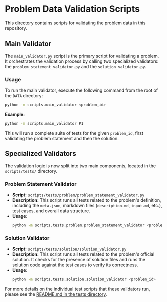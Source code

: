 # Problem Data Validation Scripts

This directory contains scripts for validating the problem data in this repository.

## Main Validator

The `main_validator.py` script is the primary script for validating a problem. It orchestrates the validation process by calling two specialized validators: the `problem_statement_validator.py` and the `solution_validator.py`.

### Usage

To run the main validator, execute the following command from the root of the `DATA` directory:

```bash
python -m scripts.main_validator <problem_id>
```

**Example:**

```bash
python -m scripts.main_validator P1
```

This will run a complete suite of tests for the given `problem_id`, first validating the problem statement and then the solution.

## Specialized Validators

The validation logic is now split into two main components, located in the `scripts/tests/` directory.

### Problem Statement Validator

-   **Script:** `scripts/tests/problem/problem_statement_validator.py`
-   **Description:** This script runs all tests related to the problem's definition, including the `meta.json`, markdown files (`description.md`, `input.md`, etc.), test cases, and overall data structure.
-   **Usage:**
    ```bash
    python -m scripts.tests.problem.problem_statement_validator <problem_id>
    ```

### Solution Validator

-   **Script:** `scripts/tests/solution/solution_validator.py`
-   **Description:** This script runs all tests related to the problem's official solution. It checks for the presence of solution files and runs the solution code against the test cases to verify its correctness.
-   **Usage:**
    ```bash
    python -m scripts.tests.solution.solution_validator <problem_id>
    ```

For more details on the individual test scripts that these validators run, please see the [README.md in the tests directory](./tests/README.md).
